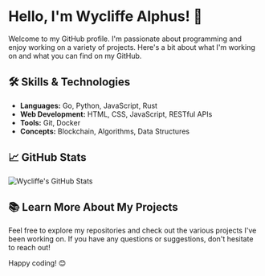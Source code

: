 # Hello, I'm Wycliffe Alphus! 👋

Welcome to my GitHub profile. I'm passionate about programming and enjoy working on a variety of projects. Here's a bit about what I'm working on and what you can find on my GitHub.

## 🛠 Skills & Technologies

- **Languages:** Go, Python, JavaScript, Rust
- **Web Development:** HTML, CSS, JavaScript, RESTful APIs
- **Tools:** Git, Docker
- **Concepts:** Blockchain, Algorithms, Data Structures

## 📈 GitHub Stats

![Wycliffe's GitHub Stats](https://github-readme-stats.vercel.app/api?username=WycliffeAlphus&show_icons=true&hide_title=true&count_private=true&hide=prs)

## 📚 Learn More About My Projects

Feel free to explore my repositories and check out the various projects I've been working on. If you have any questions or suggestions, don't hesitate to reach out!

Happy coding! 😊


